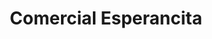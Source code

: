 ---
title: "Comercial Esperancita"
url: /zona-1-de-villa-nueva/comercial-esperancita/
shop: Einkaufszentrum
---